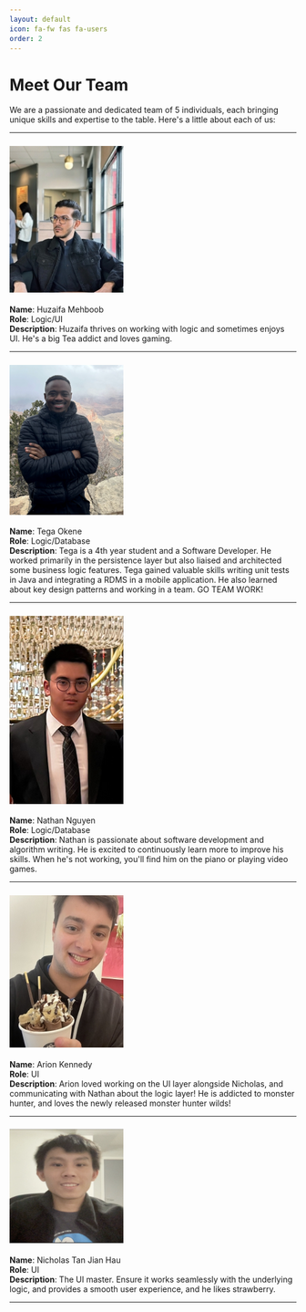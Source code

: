 ```yaml
---
layout: default
icon: fa-fw fas fa-users
order: 2
---
```

# Meet Our Team

We are a passionate and dedicated team of 5 individuals, each bringing unique skills and expertise to the table. Here's a little about each of us:

---

### ![Team Member 1](..\Huzaifa.jpg)  
**Name**: Huzaifa Mehboob  
**Role**: Logic/UI  
**Description**: Huzaifa thrives on working with logic and sometimes enjoys UI. He's a big Tea addict and loves gaming. 

---

### ![Team Member 2](..\Tega.png)  
**Name**: Tega Okene  
**Role**: Logic/Database  
**Description**: Tega is a 4th year student and a Software Developer. He worked primarily in the persistence layer but also liaised and architected some business logic features. Tega gained valuable skills writing unit tests in Java and integrating a RDMS in a mobile application. He also learned about key design patterns and working in a team. GO TEAM WORK! 

---

### ![Team Member 3](..\Nathan.png)  
**Name**: Nathan Nguyen  
**Role**: Logic/Database  
**Description**: Nathan is passionate about software development and algorithm writing. He is excited to continuously learn more to improve his skills. When he's not working, you'll find him on the piano or playing video games.

---

### ![Team Member 4](../Arion.jpg)  
**Name**: Arion Kennedy  
**Role**: UI  
**Description**: Arion loved working on the UI layer alongside Nicholas, and communicating with Nathan about the logic layer! He is addicted to monster hunter, and loves the newly released monster hunter wilds!

---

### <img src="..\Nicholas.png" alt="Team Member 5" width="200" height="200">  
**Name**: Nicholas Tan Jian Hau  
**Role**: UI  
**Description**: The UI master. Ensure it works seamlessly with the underlying logic, and provides a smooth user experience, and he likes strawberry.

---
